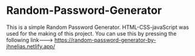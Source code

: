 # Random-Password-Generator
 This is a simple Random Password Generator. HTML-CSS-javaScript  was used for the making of this project. You can use this by pressing the following link---> https://random-password-generator-by-jhnelias.netlify.app/

